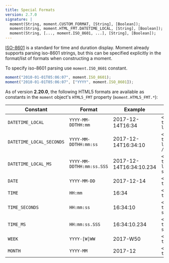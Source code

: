 ```yaml
---
title: Special Formats
version: 2.7.0
signature: |
  moment(String, moment.CUSTOM_FORMAT, [String], [Boolean]);
  moment(String, moment.HTML_FMT.DATETIME_LOCAL, [String], [Boolean]); // from 2.20.0
  moment(String, [..., moment.ISO_8601, ...], [String], [Boolean]);
---
```


[ISO-8601](https://en.wikipedia.org/wiki/ISO_8601) is a standard for time and duration display. Moment already supports parsing iso-8601 strings, but this can be specified explicitly in the format/list of formats when constructing a moment.

To specify iso-8601 parsing use `moment.ISO_8601` constant. 

```javascript
moment("2010-01-01T05:06:07", moment.ISO_8601);
moment("2010-01-01T05:06:07", ["YYYY", moment.ISO_8601]);
```

As of version **2.20.0**, the following HTML5 formats are available as constants in the `moment` object's `HTML5_FMT` property (`moment.HTML5_FMT.*`):

| Constant                   | Format                    | Example                 | Input Type     |
| -------------              | -------------             | -------------           | -------------  |
| `DATETIME_LOCAL`           | `YYYY-MM-DDTHH:mm`        | 2017-12-14T16:34        |`<input type="datetime-local" />` |
| `DATETIME_LOCAL_SECONDS`   | `YYYY-MM-DDTHH:mm:ss`     | 2017-12-14T16:34:10     |`<input type="datetime-local" step="1" />` |
| `DATETIME_LOCAL_MS`        | `YYYY-MM-DDTHH:mm:ss.SSS` | 2017-12-14T16:34:10.234 |`<input type="datetime-local" step="0.001" />` |
| `DATE`                     | `YYYY-MM-DD`              | 2017-12-14              |`<input type="date" />` |
| `TIME`                     | `HH:mm`                   | 16:34                   |`<input type="time" />` |
| `TIME_SECONDS`             | `HH:mm:ss`                | 16:34:10                |`<input type="time" step="1" />` |
| `TIME_MS`                  | `HH:mm:ss.SSS`            | 16:34:10.234            |`<input type="time" step="0.001" />` |
| `WEEK`                     | `YYYY-[W]WW`              | 2017-W50                |`<input type="week" />` |
| `MONTH`                    | `YYYY-MM`                 | 2017-12                 |`<input type="month" />` |
